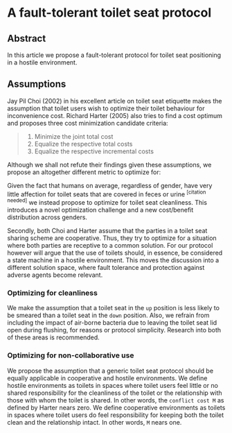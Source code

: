 # A fault-tolerant toilet seat protocol

## Abstract

In this article we propose a fault-tolerant protocol for toilet seat
positioning in a hostile environment.

## Assumptions

Jay Pil Choi (2002) in his excellent article on toilet seat etiquette makes
the assumption that toilet users wish to optimize their toilet behaviour for
inconvenience cost. Richard Harter (2005) also tries to find a cost optimum
and proposes three cost minimization candidate criteria:

> 1. Minimize the joint total cost
> 2. Equalize the respective total costs
> 3. Equalize the respective incremental costs

Although we shall not refute their findings given these assumptions, we
propose an altogether different metric to optimize for:

Given the fact that humans on average, regardless of gender, have very
little affection for toilet seats that are covered in feces or urine
<sup>[citation needed]</sup> we instead propose to optimize for toilet seat
cleanliness. This introduces a novel optimization challenge and a new
cost/benefit distribution across genders.

Secondly, both Choi and Harter assume that the parties in a toilet seat
sharing scheme are cooperative. Thus, they try to optimize for a situation
where both parties are receptive to a common solution. For our protocol
however will argue that the use of toilets should, in essence, be
considered a state machine in a hostile environment. This moves the
discussion into a different solution space, where fault tolerance and
protection against adverse agents become relevant.

### Optimizing for cleanliness

We make the assumption that a toilet seat in the `up` position is less likely
to be smeared than a toilet seat in the `down` position. Also, we refrain from
including the impact of air-borne bacteria due to leaving the toilet seat lid
open during flushing, for reasons or protocol simplicity. Research into both of
these areas is recommended.

### Optimizing for non-collaborative use

We propose the assumption that a generic toilet seat protocol should be equally
applicable in cooperative and hostile environments. We define hostile
environments as toilets in spaces where toilet users feel little or no shared
responsibility for the cleanliness of the toilet or the relationship with those
with whom the toilet is shared. In other words, the `conflict cost M` as defined
by Harter nears zero. We define cooperative environments as toilets in spaces
where toilet users do feel responsibility for keeping both the toilet clean and
the relationship intact. In other words, `M` nears one.
